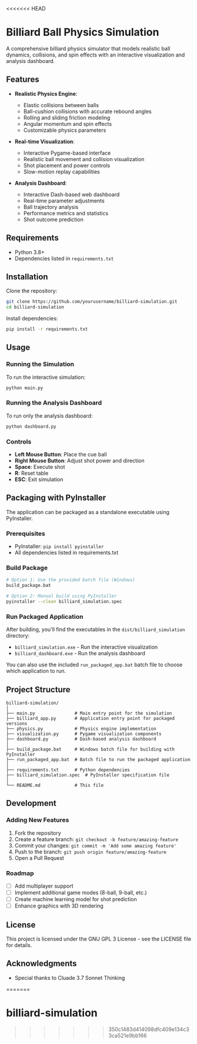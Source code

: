 <<<<<<< HEAD
# Billiard Ball Physics Simulation

A comprehensive billiard physics simulator that models realistic ball dynamics, collisions, and spin effects with an interactive visualization and analysis dashboard.



## Features

- **Realistic Physics Engine**:
  - Elastic collisions between balls
  - Ball-cushion collisions with accurate rebound angles
  - Rolling and sliding friction modeling
  - Angular momentum and spin effects
  - Customizable physics parameters

- **Real-time Visualization**:
  - Interactive Pygame-based interface
  - Realistic ball movement and collision visualization
  - Shot placement and power controls
  - Slow-motion replay capabilities

- **Analysis Dashboard**:
  - Interactive Dash-based web dashboard
  - Real-time parameter adjustments
  - Ball trajectory analysis
  - Performance metrics and statistics
  - Shot outcome prediction


## Requirements

- Python 3.8+
- Dependencies listed in `requirements.txt`

## Installation

Clone the repository:
```bash
git clone https://github.com/yourusername/billiard-simulation.git
cd billiard-simulation
```

Install dependencies:
```bash
pip install -r requirements.txt
```

## Usage

### Running the Simulation

To run the interactive simulation:
```bash
python main.py
```

### Running the Analysis Dashboard

To run only the analysis dashboard:
```bash
python dashboard.py
```

### Controls

- **Left Mouse Button**: Place the cue ball
- **Right Mouse Button**: Adjust shot power and direction
- **Space**: Execute shot
- **R**: Reset table
- **ESC**: Exit simulation

## Packaging with PyInstaller

The application can be packaged as a standalone executable using PyInstaller.

### Prerequisites
- PyInstaller: `pip install pyinstaller`
- All dependencies listed in requirements.txt

### Build Package
```bash
# Option 1: Use the provided batch file (Windows)
build_package.bat

# Option 2: Manual build using PyInstaller
pyinstaller --clean billiard_simulation.spec
```

### Run Packaged Application
After building, you'll find the executables in the `dist/billiard_simulation` directory:

- `billiard_simulation.exe` - Run the interactive visualization
- `billiard_dashboard.exe` - Run the analysis dashboard

You can also use the included `run_packaged_app.bat` batch file to choose which application to run.

## Project Structure

```
billiard-simulation/
│
├── main.py               # Main entry point for the simulation
├── billiard_app.py       # Application entry point for packaged versions
├── physics.py            # Physics engine implementation
├── visualization.py      # Pygame visualization components
├── dashboard.py          # Dash-based analysis dashboard
│
├── build_package.bat     # Windows batch file for building with PyInstaller
├── run_packaged_app.bat  # Batch file to run the packaged application
│
├── requirements.txt      # Python dependencies
├── billiard_simulation.spec  # PyInstaller specification file
│
└── README.md             # This file
```

## Development

### Adding New Features

1. Fork the repository
2. Create a feature branch: `git checkout -b feature/amazing-feature`
3. Commit your changes: `git commit -m 'Add some amazing feature'`
4. Push to the branch: `git push origin feature/amazing-feature`
5. Open a Pull Request

### Roadmap

- [ ] Add multiplayer support
- [ ] Implement additional game modes (8-ball, 9-ball, etc.)
- [ ] Create machine learning model for shot prediction
- [ ] Enhance graphics with 3D rendering

## License

This project is licensed under the GNU GPL 3 License - see the LICENSE file for details.

## Acknowledgments
- Special thanks to Cluade 3.7 Sonnet Thinking



=======
# billiard-simulation
>>>>>>> 350c1483d414098dfc409e134c33ca521e9bb166
